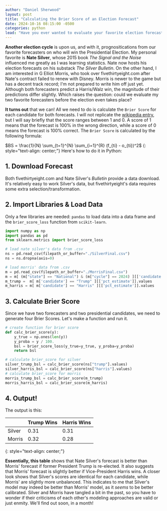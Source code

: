 ```yaml
---
author: "Daniel Sherwood"
layout: post
title: "Calculating the Brier Score of an Election Forecast"
date: 2024-10-16 08:15:00 -0500
categories: python
lead: "Have you ever wanted to evaluate your favorite election forecast?"
---
```

**Another election cycle** is upon us, and with it, prognositications from our favorite forecasters on who will win the Presidential Election.
My personal favorite is **Nate Silver**, whose 2015 book _The Signal and the Noise_ influenced me greatly as I was learning statistics. 
Nate now hosts his election forecasts on his substack _The Silver Bulletin_. 
On the other hand, I am interested in G Elliot Morris, who took over fivethirtyeight.com after Nate's contract failed to renew with Disney. 
Morris is newer to the game but has a decent track record; I'm not prepared to write him off just yet. 
Although both forecasters predict a Harris/Walz win, the magnitude of their predictions differ slightly. Which raises the question: could we evaluate my two favorite forecasters
before the election even takes place?

**It turns out** that we can! All we need to do is calculate the `Brier Score` for each candidate for both forecasts. I will not replicate the 
[wikipedia entry](https://en.wikipedia.org/wiki/Brier_score), but I will say briefly that the score ranges between 1 and 0. 
A score of 1 means that the forecast is 100% in the wrong direction, while a score of 0 means the forecast is 100% correct.
The `Brier Score` is calculated by the following formula:

$BS = \frac{1}{N} \sum_{t=1}^{N} \sum_{i=1}^{R} (f_{ti} - o_{ti})^2$
{: style="text-align: center;"}
Here's how to do it in Python:

## 1. Download Forecast
Both fivethirtyeight.com and Nate Silver's _Bulletin_ provide a data download. It's relatively easy to work Silver's data, but fivethirtyeight's data
requires some extra selection/transformation.

## 2. Import Libraries & Load Data
Only a few libraries are needed: `pandas` to load data into a data frame and the `brier_score_loss` function from `scikit-learn`. 

```python
import numpy as np
import pandas as pd
from sklearn.metrics import brier_score_loss

# load nate silver's data from .csv
ns = pd.read_csv(filepath_or_buffer="./SilverFinal.csv")
ns = ns.dropna(axis=0)

# load morris' data from .csv
m = pd.read_csv(filepath_or_buffer="./MorrisFinal.csv")
m = m[ (m["state"] == "National") & (m["cycle"] == 2024) ][['candidate','pct_estimate']]
m_trump =  m[ m['candidate'] == "Trump" ][['pct_estimate']].values
m_harris = m[ m['candidate'] == "Harris" ][['pct_estimate']].values

```

## 3. Calculate Brier Score
Since we have two forecasters and two presidential candidates, we need to generate four Brier Scores. 
Let's make a function and run it. 

```python
# create function for brier score
def calc_brier_score(y):
    y_true = np.ones(len(y))
    y_proba = y / 100.
    bsl = brier_score_loss(y_true=y_true, y_proba=y_proba)
    return bsl

# calculate brier_score for silver
silver_trump_bsl = calc_brier_score(ns["trump"].values)
silver_harris_bsl = calc_brier_score(ns["harris"].values)
# calculate brier_score for morris
morris_trump_bsl = calc_brier_score(m_trump)
morris_harris_bsl = calc_brier_score(m_harris)
```

## 4. Output!
The output is this:

|        | Trump Wins | Harris Wins |
|:-------|:-----------|:------------|
| Silver | 0.31       | 0.31        |
| Morris | 0.32       | 0.28        |
{: style="text-align: center;"}

**Essentially, this table** shows that Nate Silver's forecast is better than Morris' forecast if former President Trump is re-elected. 
It also suggests that Morris' forecast is slightly better if Vice-President Harris wins. 
A closer look shows that Silver's scores are identical for each candidate, while Morris' are slightly more 
unbalanced. This indicates to me that Silver's model may indeed be better than Morris' model, as it _seems_ to be better calibrated. 
Silver and Morris have tangled a bit in the past, so you have to wonder if their criticisms of each other's modeling approaches are 
valid or just enmity.  We'll find out soon, in a month!


